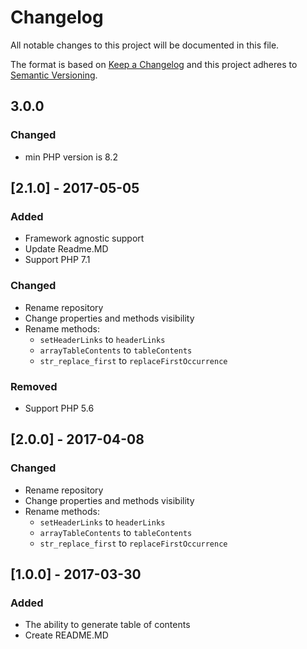 # Changelog
All notable changes to this project will be documented in this file.

The format is based on [Keep a Changelog](http://keepachangelog.com/en/1.0.0/)
and this project adheres to [Semantic Versioning](http://semver.org/spec/v2.0.0.html).

## 3.0.0
### Changed
- min PHP version is 8.2

## [2.1.0] - 2017-05-05
### Added
- Framework agnostic support
- Update Readme.MD
- Support PHP 7.1
### Changed
- Rename repository
- Change properties and methods visibility
- Rename methods:
    - `setHeaderLinks` to `headerLinks`
    - `arrayTableContents` to `tableContents`
    - `str_replace_first` to `replaceFirstOccurrence`
### Removed
- Support PHP 5.6

## [2.0.0] - 2017-04-08
### Changed
- Rename repository
- Change properties and methods visibility
- Rename methods:
    - `setHeaderLinks` to `headerLinks`
    - `arrayTableContents` to `tableContents`
    - `str_replace_first` to `replaceFirstOccurrence`

## [1.0.0] - 2017-03-30
### Added
- The ability to generate table of contents
- Create README.MD 